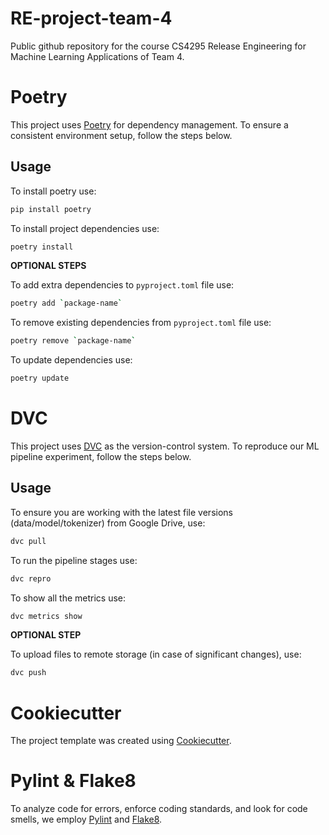 # RE-project-team-4
Public github repository for the course CS4295 Release Engineering for Machine Learning Applications of Team 4.

# Poetry 

This project uses [Poetry](https://python-poetry.org/) for dependency management.
To ensure a consistent environment setup, follow the steps below. 

## Usage

To install poetry use: 

```bash
pip install poetry
```

To install project dependencies use:

```bash
poetry install
```
**OPTIONAL STEPS**

To add extra dependencies to `pyproject.toml` file use:

```bash
poetry add `package-name`
```

To remove existing dependencies from `pyproject.toml` file use:

```bash
poetry remove `package-name`
```

To update dependencies use: 

```bash
poetry update
```

# DVC

This project uses [DVC](https://dvc.org/) as the version-control system.
To reproduce our ML pipeline experiment, follow the steps below.

## Usage

To ensure you are working with the latest file versions (data/model/tokenizer) from Google Drive, use:

```bash
dvc pull
``` 

To run the pipeline stages use: 

```bash
dvc repro
 ```

To show all the metrics use: 

```bash
dvc metrics show
```

**OPTIONAL STEP**

To upload files to remote storage (in case of significant changes), use:

```bash
dvc push
 ```

# Cookiecutter 

The project template was created using [Cookiecutter](https://www.cookiecutter.io/). 

# Pylint & Flake8 

To analyze code for errors, enforce coding standards, and look for code smells, we employ [Pylint](https://pylint.readthedocs.io/en/stable/) and [Flake8](https://flake8.pycqa.org/en/latest/).





